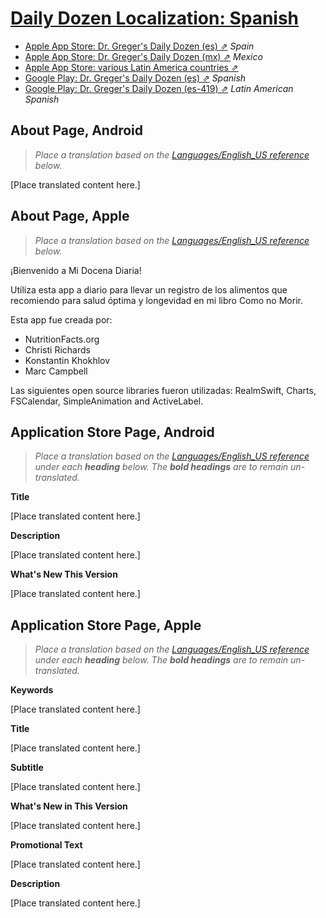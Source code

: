# [Daily Dozen Localization: Spanish][t]
[t]:https://github.com/nutritionfactsorg/daily-dozen-localization

* [Apple App Store: Dr. Greger's Daily Dozen (es) ⇗](https://apps.apple.com/es/app/dr-gregers-daily-dozen/id1060700802) _Spain_
* [Apple App Store: Dr. Greger's Daily Dozen (mx) ⇗](https://apps.apple.com/mx/app/dr-gregers-daily-dozen/id1060700802) _Mexico_
* [Apple App Store: various Latin America countries ⇗](https://www.apple.com/choose-country-region/)
* [Google Play: Dr. Greger's Daily Dozen (es) ⇗](https://play.google.com/store/apps/details?id=org.nutritionfacts.dailydozen&hl=es) _Spanish_
* [Google Play: Dr. Greger's Daily Dozen (es-419) ⇗](https://play.google.com/store/apps/details?id=org.nutritionfacts.dailydozen&hl=es-419) _Latin American Spanish_

## About Page, Android

> _Place a translation based on the [Languages/English_US reference](https://github.com/nutritionfactsorg/daily-dozen-localization/blob/master/Languages/English_US/README.md) below._

[Place translated content here.]

## About Page, Apple

> _Place a translation based on the [Languages/English_US reference](https://github.com/nutritionfactsorg/daily-dozen-localization/blob/master/Languages/English_US/README.md) below._

¡Bienvenido a Mi Docena Diaria!

Utiliza esta app a diario para llevar un registro de los alimentos que recomiendo para salud óptima y longevidad en mi libro Como no Morir.

Esta app fue creada por:

- NutritionFacts.org
- Christi Richards
- Konstantin Khokhlov
- Marc Campbell

Las siguientes open source libraries fueron utilizadas: RealmSwift, Charts, FSCalendar, SimpleAnimation and ActiveLabel.

## Application Store Page, Android

> _Place a translation based on the [Languages/English_US reference](https://github.com/nutritionfactsorg/daily-dozen-localization/blob/master/Languages/English_US/README.md) under each **heading** below. The **bold headings** are to remain un-translated._

**Title**

[Place translated content here.]

**Description**

[Place translated content here.]

**What's New This Version**

[Place translated content here.]

## Application Store Page, Apple

> _Place a translation based on the [Languages/English_US reference](https://github.com/nutritionfactsorg/daily-dozen-localization/blob/master/Languages/English_US/README.md) under each **heading** below. The **bold headings** are to remain un-translated._

**Keywords**

[Place translated content here.]

**Title**

[Place translated content here.]

**Subtitle**

[Place translated content here.]

**What's New in This Version**

[Place translated content here.]

**Promotional Text**

[Place translated content here.]

**Description**

[Place translated content here.]
